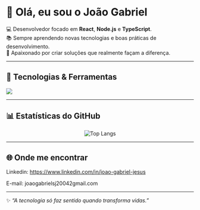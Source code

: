 # 👋 Olá, eu sou o João Gabriel  

💻 Desenvolvedor focado em **React**, **Node.js** e **TypeScript**.  
📚 Sempre aprendendo novas tecnologias e boas práticas de desenvolvimento.  
🚀 Apaixonado por criar soluções que realmente façam a diferença.  

---

## 🚀 Tecnologias & Ferramentas

<p align="left">
  <img src="https://skillicons.dev/icons?i=ts,js,react,nodejs,html,css,dart,flutter,firebase,mysql,git,github,vscode" />
</p>

---

## 📊 Estatísticas do GitHub

<p align="center">
  <img src="https://github-readme-stats.vercel.app/api/top-langs/?username=joaogabriel2004&layout=compact&theme=radical" alt="Top Langs" />
</p>

---

## 🌐 Onde me encontrar

Linkedin: https://www.linkedin.com/in/joao-gabriel-jesus

E-mail: joaogabrielsj20042gmail.com

---

✨ _“A tecnologia só faz sentido quando transforma vidas.”_  
